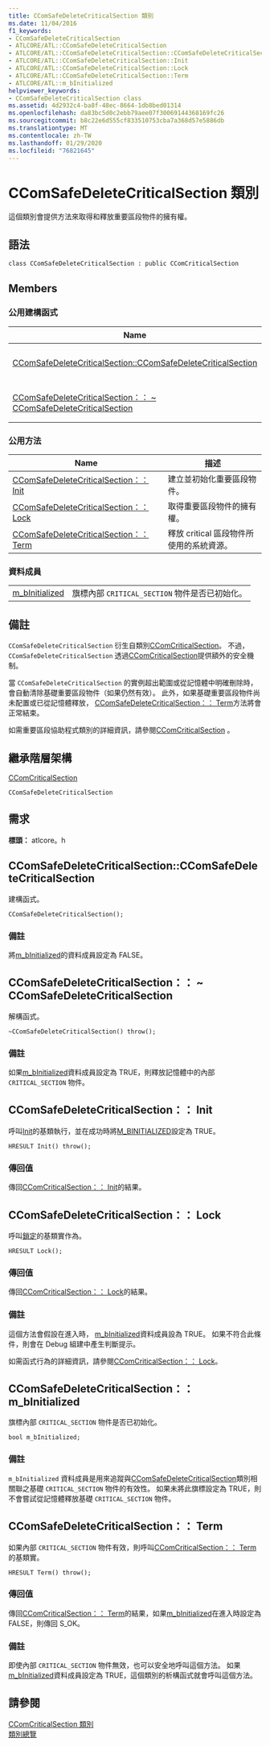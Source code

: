 ```yaml
---
title: CComSafeDeleteCriticalSection 類別
ms.date: 11/04/2016
f1_keywords:
- CComSafeDeleteCriticalSection
- ATLCORE/ATL::CComSafeDeleteCriticalSection
- ATLCORE/ATL::CComSafeDeleteCriticalSection::CComSafeDeleteCriticalSection
- ATLCORE/ATL::CComSafeDeleteCriticalSection::Init
- ATLCORE/ATL::CComSafeDeleteCriticalSection::Lock
- ATLCORE/ATL::CComSafeDeleteCriticalSection::Term
- ATLCORE/ATL::m_bInitialized
helpviewer_keywords:
- CComSafeDeleteCriticalSection class
ms.assetid: 4d2932c4-ba8f-48ec-8664-1db8bed01314
ms.openlocfilehash: da83bc5d0c2ebb79aee07f30069144368169fc26
ms.sourcegitcommit: b8c22e6d555cf833510753cba7a368d57e5886db
ms.translationtype: MT
ms.contentlocale: zh-TW
ms.lasthandoff: 01/29/2020
ms.locfileid: "76821645"
---
```

# <a name="ccomsafedeletecriticalsection-class"></a>CComSafeDeleteCriticalSection 類別

這個類別會提供方法來取得和釋放重要區段物件的擁有權。

## <a name="syntax"></a>語法

```
class CComSafeDeleteCriticalSection : public CComCriticalSection
```

## <a name="members"></a>Members

### <a name="public-constructors"></a>公用建構函式

|Name|描述|
|----------|-----------------|
|[CComSafeDeleteCriticalSection::CComSafeDeleteCriticalSection](#ccomsafedeletecriticalsection)|建構函式。|
|[CComSafeDeleteCriticalSection：： ~ CComSafeDeleteCriticalSection](#dtor)|解構函式。|

### <a name="public-methods"></a>公用方法

|Name|描述|
|----------|-----------------|
|[CComSafeDeleteCriticalSection：： Init](#init)|建立並初始化重要區段物件。|
|[CComSafeDeleteCriticalSection：： Lock](#lock)|取得重要區段物件的擁有權。|
|[CComSafeDeleteCriticalSection：： Term](#term)|釋放 critical 區段物件所使用的系統資源。|

### <a name="data-members"></a>資料成員

|||
|-|-|
|[m_bInitialized](#m_binitialized)|旗標內部 `CRITICAL_SECTION` 物件是否已初始化。|

## <a name="remarks"></a>備註

`CComSafeDeleteCriticalSection` 衍生自類別[CComCriticalSection](../../atl/reference/ccomcriticalsection-class.md)。 不過，`CComSafeDeleteCriticalSection` 透過[CComCriticalSection](../../atl/reference/ccomcriticalsection-class.md)提供額外的安全機制。

當 `CComSafeDeleteCriticalSection` 的實例超出範圍或從記憶體中明確刪除時，會自動清除基礎重要區段物件（如果仍然有效）。 此外，如果基礎重要區段物件尚未配置或已從記憶體釋放， [CComSafeDeleteCriticalSection：： Term](#term)方法將會正常結束。

如需重要區段協助程式類別的詳細資訊，請參閱[CComCriticalSection](../../atl/reference/ccomcriticalsection-class.md) 。

## <a name="inheritance-hierarchy"></a>繼承階層架構

[CComCriticalSection](../../atl/reference/ccomcriticalsection-class.md)

`CComSafeDeleteCriticalSection`

## <a name="requirements"></a>需求

**標頭：** atlcore。h

##  <a name="ccomsafedeletecriticalsection"></a>CComSafeDeleteCriticalSection::CComSafeDeleteCriticalSection

建構函式。

```
CComSafeDeleteCriticalSection();
```

### <a name="remarks"></a>備註

將[m_bInitialized](#m_binitialized)的資料成員設定為 FALSE。

##  <a name="dtor"></a>CComSafeDeleteCriticalSection：： ~ CComSafeDeleteCriticalSection

解構函式。

```
~CComSafeDeleteCriticalSection() throw();
```

### <a name="remarks"></a>備註

如果[m_bInitialized](#m_binitialized)資料成員設定為 TRUE，則釋放記憶體中的內部 `CRITICAL_SECTION` 物件。

##  <a name="init"></a>CComSafeDeleteCriticalSection：： Init

呼叫[Init](/visualstudio/debugger/init)的基類執行，並在成功時將[M_BINITIALIZED](#m_binitialized)設定為 TRUE。

```
HRESULT Init() throw();
```

### <a name="return-value"></a>傳回值

傳回[CComCriticalSection：： Init](../../atl/reference/ccomcriticalsection-class.md#init)的結果。

##  <a name="lock"></a>CComSafeDeleteCriticalSection：： Lock

呼叫[鎖定](ccomcriticalsection-class.md#lock)的基類實作為。

```
HRESULT Lock();
```

### <a name="return-value"></a>傳回值

傳回[CComCriticalSection：： Lock](../../atl/reference/ccomcriticalsection-class.md#lock)的結果。

### <a name="remarks"></a>備註

這個方法會假設在進入時， [m_bInitialized](#m_binitialized)資料成員設為 TRUE。 如果不符合此條件，則會在 Debug 組建中產生判斷提示。

如需函式行為的詳細資訊，請參閱[CComCriticalSection：： Lock](../../atl/reference/ccomcriticalsection-class.md#lock)。

##  <a name="m_binitialized"></a>CComSafeDeleteCriticalSection：： m_bInitialized

旗標內部 `CRITICAL_SECTION` 物件是否已初始化。

```
bool m_bInitialized;
```

### <a name="remarks"></a>備註

`m_bInitialized` 資料成員是用來追蹤與[CComSafeDeleteCriticalSection](../../atl/reference/ccomsafedeletecriticalsection-class.md)類別相關聯之基礎 `CRITICAL_SECTION` 物件的有效性。 如果未將此旗標設定為 TRUE，則不會嘗試從記憶體釋放基礎 `CRITICAL_SECTION` 物件。

##  <a name="term"></a>CComSafeDeleteCriticalSection：： Term

如果內部 `CRITICAL_SECTION` 物件有效，則呼叫[CComCriticalSection：： Term](../../atl/reference/ccomcriticalsection-class.md#term)的基類實。

```
HRESULT Term() throw();
```

### <a name="return-value"></a>傳回值

傳回[CComCriticalSection：： Term](../../atl/reference/ccomcriticalsection-class.md#term)的結果，如果[m_bInitialized](#m_binitialized)在進入時設定為 FALSE，則傳回 S_OK。

### <a name="remarks"></a>備註

即使內部 `CRITICAL_SECTION` 物件無效，也可以安全地呼叫這個方法。 如果[m_bInitialized](#m_binitialized)資料成員設定為 TRUE，這個類別的析構函式就會呼叫這個方法。

## <a name="see-also"></a>請參閱

[CComCriticalSection 類別](../../atl/reference/ccomcriticalsection-class.md)<br/>
[類別總覽](../../atl/atl-class-overview.md)
